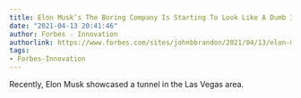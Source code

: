 ```yaml
---
title: Elon Musk’s The Boring Company Is Starting To Look Like A Dumb Idea
date: "2021-04-13 20:41:46"
author: Forbes - Innovation
authorlink: https://www.forbes.com/sites/johnbbrandon/2021/04/13/elon-musks-the-boring-company-is-starting-to-look-like-a-dumb-idea/
tags:
- Forbes-Innovation
---
```

Recently, Elon Musk showcased a tunnel in the Las Vegas area.